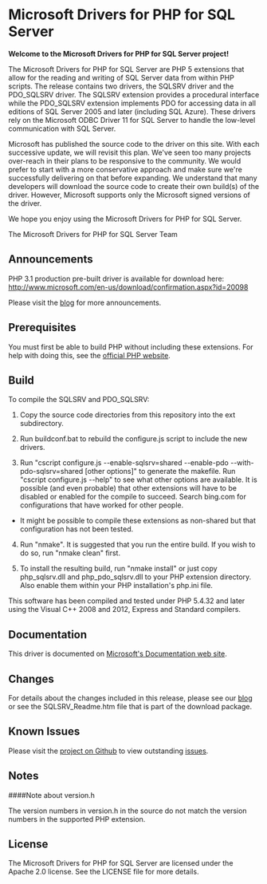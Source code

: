 # Microsoft Drivers for PHP for SQL Server

**Welcome to the Microsoft Drivers for PHP for SQL Server project!**

The Microsoft Drivers for PHP for SQL Server are PHP 5 extensions that allow for the reading and writing of SQL Server data from within PHP scripts. The release contains two drivers, the SQLSRV driver and the PDO_SQLSRV driver. The SQLSRV extension provides a procedural interface while the PDO_SQLSRV extension implements PDO for accessing data in all editions of SQL Server 2005 and later (including SQL Azure). These drivers rely on the Microsoft ODBC Driver 11 for SQL Server to handle the low-level communication with SQL Server.

Microsoft has published the source code to the driver on this site. With each successive update, we will revisit this plan. We've seen too many projects over-reach in their plans to be responsive to the community. We would prefer to start with a more conservative approach and make sure we're successfully delivering on that before expanding. We understand that many developers will download the source code to create their own build(s) of the driver. However, Microsoft supports only the Microsoft signed versions of the driver.

We hope you enjoy using the Microsoft Drivers for PHP for SQL Server.

The Microsoft Drivers for PHP for SQL Server Team

## Announcements

PHP 3.1 production pre-built driver is available for download here: http://www.microsoft.com/en-us/download/confirmation.aspx?id=20098

Please visit the [blog][blog] for more announcements.

## Prerequisites

You must first be able to build PHP without including these
extensions.  For help with doing this, see the [official PHP website][phpweb].

## Build

To compile the SQLSRV and PDO_SQLSRV:

1. Copy the source code directories from this repository into the ext
subdirectory.

2. Run buildconf.bat to rebuild the configure.js script to include the
new drivers.

3. Run "cscript configure.js --enable-sqlsrv=shared --enable-pdo
--with-pdo-sqlsrv=shared [other options]" to generate the makefile.
Run "cscript configure.js --help" to see what other options are
available.  It is possible (and even probable) that other extensions
will have to be disabled or enabled for the compile to succeed.
Search bing.com for configurations that have worked for other people.
  * It might be possible to compile these extensions as non-shared but that configuration has not been tested.

4. Run "nmake".  It is suggested that you run the entire build.  If you
wish to do so, run "nmake clean" first.

5. To install the resulting build, run "nmake install" or just copy
php_sqlsrv.dll and php_pdo_sqlsrv.dll to your PHP extension directory.
Also enable them within your PHP installation's php.ini file.

This software has been compiled and tested under PHP 5.4.32 and later
using the Visual C++ 2008 and 2012, Express and Standard compilers.

## Documentation

This driver is documented on [Microsoft's Documentation web site][phpdoc].

## Changes

For details about the changes included in this release, please see our [blog][blog] or see the SQLSRV_Readme.htm 
file that is part of the download package.

## Known Issues

Please visit the [project on Github][project] to view outstanding [issues][issues].

## Notes

####Note about version.h

The version numbers in version.h in the source do not match the
version numbers in the supported PHP extension.

## License

The Microsoft Drivers for PHP for SQL Server are licensed under the Apache
2.0 license.  See the LICENSE file for more details.

[blog]: http://blogs.msdn.com/b/sqlphp/

[project]: https://github.com/Azure/msphpsql

[issues]: https://github.com/Azure/msphpsql/issues

[phpweb]: http://php.net

[phpdoc]: http://msdn.microsoft.com/en-us/library/dd903047%28SQL.11%29.aspx
